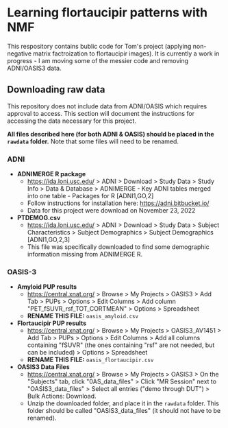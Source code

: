 # Learning flortaucipir patterns with NMF

This respository contains bublic code for Tom's project (applying non-negative matrix factroization to flortaucipir images).  It is currently a work in progress - I am moving some of the messier code and removing ADNI/OASIS3 data.

## Downloading raw data

This repository does not include data from ADNI/OASIS which requires approval to access.  This section will document the instructions for accessing the data necessary for this project.

**All files described here (for both ADNI & OASIS) should be placed in the `rawdata` folder.**   Note that some files will need to be renamed.

### ADNI

- **ADNIMERGE R package**
  - https://ida.loni.usc.edu/ > ADNI > Download > Study Data > Study Info > Data & Database > ADNIMERGE - Key ADNI tables merged into one table - Packages for R [ADNI1,GO,2]
  - Follow instructions for installation here: https://adni.bitbucket.io/
  - Data for this project were download on November 23, 2022
- **PTDEMOG.csv**
  - https://ida.loni.usc.edu/ > ADNI > Download > Study Data > Subject Characteristics > Subject Demographics > Subject Demographics [ADNI1,GO,2,3]
  - This file was specifically downloaded to find some demographic information missing from ADNIMERGE R.

### OASIS-3

- **Amyloid PUP results**
  - https://central.xnat.org/ > Browse > My Projects > OASIS3 > Add Tab > PUPs > Options > Edit Columns > Add column "PET_fSUVR_rsf_TOT_CORTMEAN" > Options > Spreadsheet
  - **RENAME THIS FILE:** `oasis_amyloid.csv`
- **Flortaucipir PUP results**
  - https://central.xnat.org/ > Browse > My Projects > OASIS3_AV1451 > Add Tab > PUPs > Options > Edit Columns > Add all columns containing "fSUVR" (the ones containing "rsf" are not needed, but can be included) > Options > Spreadsheet
  - **RENAME THIS FILE:** `oasis_flortaucipir.csv`
- **OASIS3 Data Files**
  - https://central.xnat.org/ > Browse > My Projects > OASIS3 > On the "Subjects" tab, click "0AS_data_files" > Click "MR Session" next to "OASIS3_data_files" > Select all entries ("demo through DUT") > Bulk Actions: Download.
  - Unzip the downloaded folder, and place it in the `rawdata` folder.  This folder should be called "OASIS3_data_files" (it should not have to be renamed).

